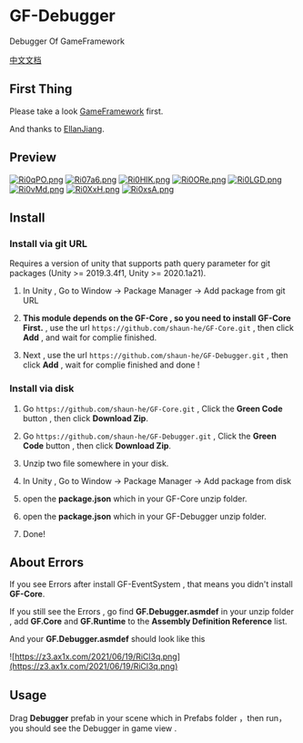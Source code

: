 # GF-Debugger

Debugger Of GameFramework

[中文文档](README-zhc.md)

## First Thing

Please take a look [GameFramework](https://github.com/EllanJiang/GameFramework) first.

And thanks to [EllanJiang](https://github.com/EllanJiang).

## Preview

[![Ri0qPO.png](https://z3.ax1x.com/2021/06/20/Ri0qPO.png)](https://imgtu.com/i/Ri0qPO)
[![Ri07a6.png](https://z3.ax1x.com/2021/06/20/Ri07a6.png)](https://imgtu.com/i/Ri07a6)
[![Ri0HIK.png](https://z3.ax1x.com/2021/06/20/Ri0HIK.png)](https://imgtu.com/i/Ri0HIK)
[![Ri0ORe.png](https://z3.ax1x.com/2021/06/20/Ri0ORe.png)](https://imgtu.com/i/Ri0ORe)
[![Ri0LGD.png](https://z3.ax1x.com/2021/06/20/Ri0LGD.png)](https://imgtu.com/i/Ri0LGD)
[![Ri0vMd.png](https://z3.ax1x.com/2021/06/20/Ri0vMd.png)](https://imgtu.com/i/Ri0vMd)
[![Ri0XxH.png](https://z3.ax1x.com/2021/06/20/Ri0XxH.png)](https://imgtu.com/i/Ri0XxH)
[![Ri0xsA.png](https://z3.ax1x.com/2021/06/20/Ri0xsA.png)](https://imgtu.com/i/Ri0xsA)

## Install

### Install via git URL

Requires a version of unity that supports path query parameter for git packages (Unity >= 2019.3.4f1, Unity >= 2020.1a21). 

1. In Unity , Go to Window -> Package Manager -> Add package from git URL

2. **This module depends on the GF-Core , so you need to install GF-Core First.** , use the url  `https://github.com/shaun-he/GF-Core.git` , then click **Add** , and wait for complie finished.

3. Next , use the url `https://github.com/shaun-he/GF-Debugger.git` , then click **Add** ,  wait for complie finished and done !

### Install via disk

1. Go `https://github.com/shaun-he/GF-Core.git` ,  Click the **Green Code** button , then click **Download Zip**.

2. Go `https://github.com/shaun-he/GF-Debugger.git` , Click the **Green Code** button , then click **Download Zip**.

3. Unzip two file somewhere in your disk.

4. In Unity , Go to Window -> Package Manager -> Add package from disk

5. open the **package.json** which in your GF-Core unzip folder.

6. open the **package.json** which in your GF-Debugger unzip folder.

7. Done!

## About Errors

If you see Errors after install GF-EventSystem , that means you didn't install **GF-Core**.

If you still see the Errors , go find **GF.Debugger.asmdef** in your unzip folder , add **GF.Core** and **GF.Runtime** to the **Assembly Definition Reference** list.

And your **GF.Debugger.asmdef** should look like this

![https://z3.ax1x.com/2021/06/19/RiCl3q.png](https://z3.ax1x.com/2021/06/19/RiCl3q.png)

## Usage

Drag **Debugger** prefab in your scene which in Prefabs folder ，then run，you should see the Debugger in game view .
